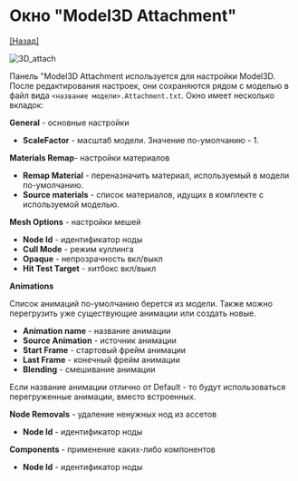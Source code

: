 # Окно "Model3D Attachment"

[[Назад]](@UI)

![3D_attach](@3D_attach.png)

Панель "Model3D Attachment используется для настройки Model3D. После редактирования настроек, они сохраняются рядом с моделью в файл вида `<название модели>.Attachment.txt`. Окно имеет несколько вкладок:

**General** - основные настройки

* **ScaleFactor** - масштаб модели. Значение по-умолчанию - 1.

**Materials Remap**- настройки материалов

* **Remap Material** - переназначить материал, используемый в модели по-умолчанию.
* **Source materials** - список материалов, идущих в комплекте с используемой моделью.

**Mesh Options** - настройки мешей

* **Node Id** - идентификатор ноды
* **Cull Mode** - режим куллинга
* **Opaque** - непрозрачность вкл/выкл
* **Hit Test Target** -  хитбокс вкл/выкл

**Animations**

Список анимаций по-умолчанию берется из модели. Также можно перегрузить уже существующие анимации или создать новые.

* **Animation name** - название анимации
* **Source Animation** - источник анимации
* **Start Frame** - стартовый фрейм анимации
* **Last Frame** - конечный фрейм анимации
* **Blending** - смешивание анимации

Если название анимации отлично от Default - то будут использоваться перегруженные анимации, вместо встроенных.

**Node Removals** - удаление ненужных нод из ассетов

* **Node Id** - идентификатор ноды

**Components** - применение каких-либо компонентов

* **Node Id** - идентификатор ноды